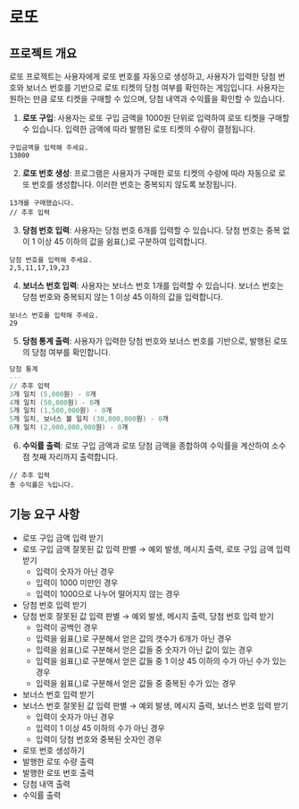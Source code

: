 # 로또

## 프로젝트 개요

로또 프로젝트는 사용자에게 로또 번호를 자동으로 생성하고, 사용자가 입력한 당첨 번호와 보너스 번호를 기반으로 로또 티켓의 당첨 여부를 확인하는 게임입니다. 사용자는 원하는 만큼 로또 티켓을 구매할 수 있으며, 당첨
내역과 수익률을 확인할 수 있습니다.

1. **로또 구입**: 사용자는 로또 구입 금액을 1000원 단위로 입력하여 로또 티켓을 구매할 수 있습니다. 입력한 금액에 따라 발행된 로또 티켓의 수량이 결정됩니다.
  ```
  구입금액을 입력해 주세요.
  13000
  ```

2. **로또 번호 생성**: 프로그램은 사용자가 구매한 로또 티켓의 수량에 따라 자동으로 로또 번호를 생성합니다. 이러한 번호는 중복되지 않도록 보장됩니다.
```
13개를 구매했습니다.
// 추후 입력
```
3. **당첨 번호 입력**: 사용자는 당첨 번호 6개를 입력할 수 있습니다. 당첨 번호는 중복 없이 1 이상 45 이하의 값을 쉼표(,)로 구분하여 입력합니다.

```
당첨 번호를 입력해 주세요.
2,5,11,17,19,23
```

4. **보너스 번호 입력**: 사용자는 보너스 번호 1개를 입력할 수 있습니다. 보너스 번호는 당첨 번호와 중복되지 않는 1 이상 45 이하의 값을 입력합니다.

```
보너스 번호를 입력해 주세요.
29
```

5. **당첨 통계 출력**: 사용자가 입력한 당첨 번호와 보너스 번호를 기반으로, 발행된 로또의 당첨 여부를 확인합니다.

```a
당첨 통계
---
// 추후 입력
3개 일치 (5,000원) - 0개
4개 일치 (50,000원) - 0개
5개 일치 (1,500,000원) - 0개
5개 일치, 보너스 볼 일치 (30,000,000원) - 0개
6개 일치 (2,000,000,000원) - 0개
```

6. **수익률 출력**: 로또 구입 금액과 로또 당첨 금액을 종합하여 수익률을 계산하여 소수점 첫째 자리까지 출력합니다.

```
// 추후 입력
총 수익률은 %입니다.
```

## 기능 요구 사항

- 로또 구입 금액 입력 받기
- 로또 구입 금액 잘못된 값 입력 판별 → 예외 발생, 메시지 출력, 로또 구입 금액 입력 받기
    - 입력이 숫자가 아닌 경우
    - 입력이 1000 미만인 경우
    - 입력이 1000으로 나누어 떨어지지 않는 경우
- 당첨 번호 입력 받기
- 당첨 번호 잘못된 값 입력 판별 → 예외 발생, 메시지 출력, 당첨 번호 입력 받기
    - 입력이 공백인 경우
    - 입력을 쉼표(,)로 구분해서 얻은 값의 갯수가 6개가 아닌 경우
    - 입력을 쉼표(,)로 구분해서 얻은 값들 중 숫자가 아닌 값이 있는 경우
    - 입력을 쉼표(,)로 구분해서 얻은 값들 중 1 이상 45 이하의 수가 아닌 수가 있는 경우
    - 입력을 쉼표(,)로 구분해서 얻은 값들 중 중복된 수가 있는 경우
- 보너스 번호 입력 받기
- 보너스 번호 잘못된 값 입력 판별 → 예외 발생, 메시지 출력, 보너스 번호 입력 받기
    - 입력이 숫자가 아닌 경우
    - 입력이 1 이상 45 이하의 수가 아닌 경우
    - 입력이 당첨 번호와 중복된 숫자인 경우
- 로또 번호 생성하기
- 발행한 로또 수량 출력
- 발행한 로또 번호 출력
- 당첨 내역 출력
- 수익률 출력
